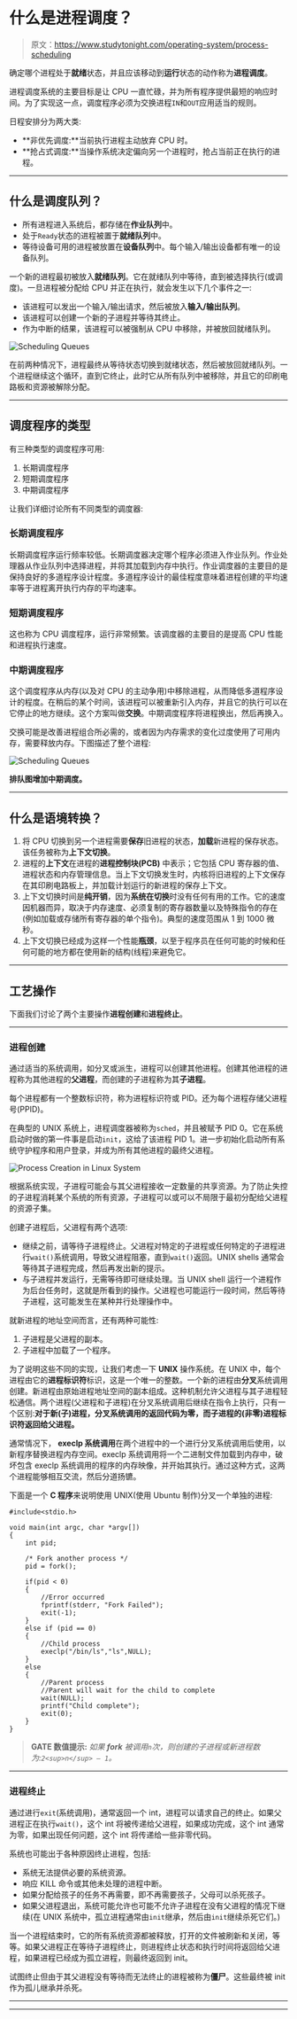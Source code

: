 # 什么是进程调度？

> 原文：<https://www.studytonight.com/operating-system/process-scheduling>

确定哪个进程处于**就绪**状态，并且应该移动到**运行**状态的动作称为**进程调度**。

进程调度系统的主要目标是让 CPU 一直忙碌，并为所有程序提供最短的响应时间。为了实现这一点，调度程序必须为交换进程`IN`和`OUT`应用适当的规则。

日程安排分为两大类:

*   **非优先调度:**当前执行进程主动放弃 CPU 时。
*   **抢占式调度:**当操作系统决定偏向另一个进程时，抢占当前正在执行的进程。

* * *

## 什么是调度队列？

*   所有进程进入系统后，都存储在**作业队列**中。
*   处于`Ready`状态的进程被置于**就绪队列**中。
*   等待设备可用的进程被放置在**设备队列**中。每个输入/输出设备都有唯一的设备队列。

一个新的进程最初被放入**就绪队列**。它在就绪队列中等待，直到被选择执行(或调度)。一旦进程被分配给 CPU 并正在执行，就会发生以下几个事件之一:

*   该进程可以发出一个输入/输出请求，然后被放入**输入/输出队列**。
*   该进程可以创建一个新的子进程并等待其终止。
*   作为中断的结果，该进程可以被强制从 CPU 中移除，并被放回就绪队列。

![Scheduling Queues](img/ae3fba3591f534c391c46b9fb0b2aa6f.png)

在前两种情况下，进程最终从等待状态切换到就绪状态，然后被放回就绪队列。一个进程继续这个循环，直到它终止，此时它从所有队列中被移除，并且它的印刷电路板和资源被解除分配。

* * *

## 调度程序的类型

有三种类型的调度程序可用:

1.  长期调度程序
2.  短期调度程序
3.  中期调度程序

让我们详细讨论所有不同类型的调度器:

### 长期调度程序

长期调度程序运行频率较低。长期调度器决定哪个程序必须进入作业队列。作业处理器从作业队列中选择进程，并将其加载到内存中执行。作业调度器的主要目的是保持良好的多道程序设计程度。多道程序设计的最佳程度意味着进程创建的平均速率等于进程离开执行内存的平均速率。

### 短期调度程序

这也称为 CPU 调度程序，运行非常频繁。该调度器的主要目的是提高 CPU 性能和进程执行速度。

### 中期调度程序

这个调度程序从内存(以及对 CPU 的主动争用)中移除进程，从而降低多道程序设计的程度。在稍后的某个时间，该进程可以被重新引入内存，并且它的执行可以在它停止的地方继续。这个方案叫做**交换**。中期调度程序将进程换出，然后再换入。

交换可能是改善进程组合所必需的，或者因为内存需求的变化过度使用了可用内存，需要释放内存。下图描述了整个进程:

![Scheduling Queues](img/ada70c5950af904d97b75795a9e181e3.png)

**排队图增加中期调度。**

* * *

## 什么是语境转换？

1.  将 CPU 切换到另一个进程需要**保存**旧进程的状态，**加载**新进程的保存状态。该任务被称为**上下文切换**。
2.  进程的**上下文**在进程的**进程控制块(PCB)** 中表示；它包括 CPU 寄存器的值、进程状态和内存管理信息。当上下文切换发生时，内核将旧进程的上下文保存在其印刷电路板上，并加载计划运行的新进程的保存上下文。
3.  上下文切换时间是**纯开销**，因为**系统在切换**时没有任何有用的工作。它的速度因机器而异，取决于内存速度、必须复制的寄存器数量以及特殊指令的存在(例如加载或存储所有寄存器的单个指令)。典型的速度范围从 1 到 1000 微秒。
4.  上下文切换已经成为这样一个性能**瓶颈**，以至于程序员在任何可能的时候和任何可能的地方都在使用新的结构(线程)来避免它。

* * *

## 工艺操作

下面我们讨论了两个主要操作**进程创建**和**进程终止**。

* * *

### 进程创建

通过适当的系统调用，如分叉或派生，进程可以创建其他进程。创建其他进程的进程称为其他进程的**父进程**，而创建的子进程称为其**子进程**。

每个进程都有一个整数标识符，称为进程标识符或 PID。还为每个进程存储父进程号(PPID)。

在典型的 UNIX 系统上，进程调度器被称为`sched`，并且被赋予 PID 0。它在系统启动时做的第一件事是启动`init`，这给了该进程 PID 1。进一步初始化启动所有系统守护程序和用户登录，并成为所有其他进程的最终父进程。

![Process Creation in Linux System](img/deadf6650a627ea0bc2aaad7044f1564.png)

根据系统实现，子进程可能会与其父进程接收一定数量的共享资源。为了防止失控的子进程消耗某个系统的所有资源，子进程可以或可以不局限于最初分配给父进程的资源子集。

创建子进程后，父进程有两个选项:

*   继续之前，请等待子进程终止。父进程对特定的子进程或任何特定的子进程进行`wait()`系统调用，导致父进程阻塞，直到`wait()`返回。UNIX shells 通常会等待其子进程完成，然后再发出新的提示。
*   与子进程并发运行，无需等待即可继续处理。当 UNIX shell 运行一个进程作为后台任务时，这就是所看到的操作。父进程也可能运行一段时间，然后等待子进程，这可能发生在某种并行处理操作中。

就新进程的地址空间而言，还有两种可能性:

1.  子进程是父进程的副本。
2.  子进程中加载了一个程序。

为了说明这些不同的实现，让我们考虑一下 **UNIX** 操作系统。在 UNIX 中，每个进程由它的**进程标识符**标识，这是一个唯一的整数。一个新的进程由**分叉**系统调用创建。新进程由原始进程地址空间的副本组成。这种机制允许父进程与其子进程轻松通信。两个进程(父进程和子进程)在分叉系统调用后继续在指令上执行，只有一个区别:**对于新(子)进程，分叉系统调用的返回代码为零，而子进程的(非零)进程标识符返回给父进程。**

通常情况下， **execlp 系统调用**在两个进程中的一个进行分叉系统调用后使用，以新程序替换进程内存空间。execlp 系统调用将一个二进制文件加载到内存中，破坏包含 execlp 系统调用的程序的内存映像，并开始其执行。通过这种方式，这两个进程能够相互交流，然后分道扬镳。

下面是一个 **C 程序**来说明使用 UNIX(使用 Ubuntu 制作)分叉一个单独的进程:

```
#include<stdio.h>

void main(int argc, char *argv[])
{
    int pid;

    /* Fork another process */
    pid = fork();

    if(pid < 0)
    {
        //Error occurred
        fprintf(stderr, "Fork Failed");
        exit(-1);
    }
    else if (pid == 0)
    {
        //Child process
        execlp("/bin/ls","ls",NULL);
    }
    else
    {
        //Parent process
        //Parent will wait for the child to complete
        wait(NULL);
        printf("Child complete");
        exit(0);
    }
}
```

> **GATE 数值提示:** *如果 **fork** 被调用`n`次，则创建的子进程或新进程数为:`2<sup>n</sup> – 1`。*

* * *

### 进程终止

通过进行`exit`(系统调用)，通常返回一个 int，进程可以请求自己的终止。如果父进程正在执行`wait()`，这个 int 将被传递给父进程，如果成功完成，这个 int 通常为零，如果出现任何问题，这个 int 将传递给一些非零代码。

系统也可能出于各种原因终止进程，包括:

*   系统无法提供必要的系统资源。
*   响应 KILL 命令或其他未处理的进程中断。
*   如果分配给孩子的任务不再需要，即不再需要孩子，父母可以杀死孩子。
*   如果父进程退出，系统可能允许也可能不允许子进程在没有父进程的情况下继续(在 UNIX 系统中，孤立进程通常由`init`继承，然后由`init`继续杀死它们。)

当一个进程结束时，它的所有系统资源都被释放，打开的文件被刷新和关闭，等等。如果父进程正在等待子进程终止，则进程终止状态和执行时间将返回给父进程，如果进程已经成为孤立进程，则最终返回到 init。

试图终止但由于其父进程没有等待而无法终止的进程被称为**僵尸**。这些最终被 init 作为孤儿继承并杀死。

* * *

* * *